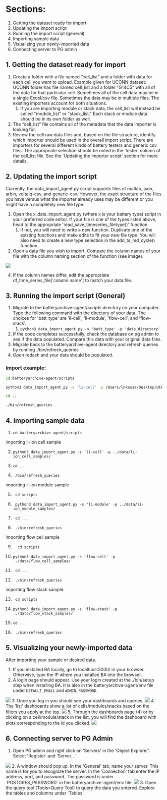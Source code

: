 # Sections:
1. Getting the dataset ready for import
2. Updating the import script
3. Running the import script (general)
4. Importing sample data
5. Visualizing your newly-imported data
6. Connecting server to PG admin

## 1. Getting the dataset ready for import
1.	Create a folder with a file named “cell_list” and a folder with data for each cell you want to upload. 
Example given for UCONN dataset: UCONN folder has file named cell_list and a folder “G14C5” with all of the data for that particular cell. Sometimes all of the cell data may be in a single Excel/csv file. Sometimes the data may be in multiple files. The existing importers account for both situations.
    1. If you are importing module or stack data, the cell_list will instead be called "module_list" or "stack_list." Each stack or module data should be in its own folder as well.
3.	The “cell_list” file contains all of the metadata that the data importer is looking for.
4.	Review the cell raw data files and, based on the file structure, identify which importer should be used in the overall import script. There are importers for several different kinds of battery testers and generic csv files. The appropriate selection should be noted in the ‘tester’ column of the cell_list file. See the 'Updating the importer script' section for more details.


## 2. Updating the import script
Currently, the data_import_agent.py script supports files of matlab, json, arbin, voltaiq-csv, and generic-csv. However, the exact structure of the files you have versus what the importer already uses may be different or you might have a completely new file type.

1. Open the x_data_import_agent.py (where x is your battery type) script in your preferred code editor. If your file is one of the types listed above, head to the appropriate 'read_save_timeseries_filetype()' function.
    1. If not, you will need to write a new function. Duplicate one of the existing functions and make edits to fit your new file type. You will also need to create a new type selection in the add_ts_md_cycle() function.
3. Open a data file you wish to import. Compare the column names of your file with the column naming section of the function (see image). 
<img src="images/compare_columns.png">

4. If the column names differ, edit the appropriate df_time_series_file['column name'] to match your data file.

## 3. Running the import script (General)
1. Migrate to the batteryarchive-agent/scripts directory on your computer. Type the following command with the directory of your data. The choices for 'batt_type' are 'li-cell', 'li-module', 'flow-cell', and 'flow-stack'.
    1. `python3 data_import_agent.py -s 'batt_type' -p 'data_directory'`
3. If the code completes successfully, check the database on pg admin to see if the data populated. Compare this data with your original data files.
4. Migrate back to the batteryarchive-agent directory and refresh queries by running ./bin/refresh_queries
5. Open redash and your data should be populated.

### Import example:
``` bash
cd batteryarchive-agent/scripts

python3 data_import_agent.py -s 'li-cell' -p /Users/lnkassa/Desktop/UCONNdata/

cd ..

./bin/refresh_queries
```

## 4. Importing sample data
1.     cd batteryarchive-agent/scripts

importing li-ion cell sample

2.     python3 data_import_agent.py -s 'li-cell' -p ../data/li-ion_cell_samples/

3.     cd ..

4.     ./bin/refresh_queries

importing li-ion module sample

5.      cd scripts

6.      python3 data_import_agent.py -s 'li-module' -p ../data/li-ion_module_samples/

7.      cd ..

8.      ./bin/refresh_queries

importing flow cell sample

9.       cd scripts 

10.     python3 data_import_agent.py -s 'flow-cell' -p ../data/flow_cell_samples/

11.      cd ..

12.      ./bin/refresh_queries

importing flow stack sample

13.      cd scripts

14.     python3 data_import_agent.py -s 'flow-stack' -p ../data/flow_stack_samples/

15.     cd ..

16.      ./bin/refresh_queries

## 5. Visualizing your newly-imported data
After importing your sample or desired data. 

1. If you installed BA locally, go to localhost:5000/ in your browser. Otherwise, type the IP where you installed BA into the browser.
2. A login page should appear. Use your login created at the ./bin/setup step when installing BA. It is also in the batteryarchive-agent/env file under `DEFAULT_EMAIL` and `ADMIN_PASSWORD`.
<img src="images/redash_login.png">
3. Once you log in you should see your dashboards and queries. 
<img src="images/redash_home.png">
4. The 'list' dashboards show a list of cells/modules/stacks based on the filters you apply at the top.
<img src="images/flow_cell_list.png">
5. Through the dashboards page (4) or by clicking on a cell/module/stack in the list, you will find the dashboard with plots corresponding to the id you clicked.
<img src="images/plots_flow.png">

## 6. Connecting server to PG Admin
1. Open PG admin and right click on 'Servers' in the 'Object Explorer'. Select 'Register' and 'Server...'
<img src="images/new_server.png">
2. A window should pop up. In the 'General' tab, name your server. This name is for you to recognize the server. In the 'Connection' tab enter the IP address, port, and password. The password is under `POSTGRES_PASSWORD` in the batteryarchive-agent/env file.
<img src="images/register_server.png">
3. Open the query tool (Tools>Query Tool) to query the data you entered. Explore the tables and columns under 'Tables.'